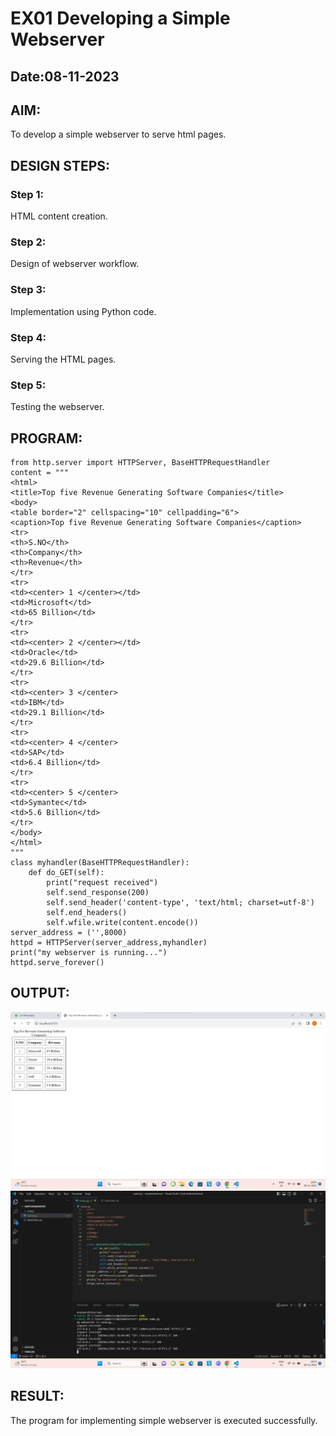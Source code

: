 # EX01 Developing a Simple Webserver
## Date:08-11-2023

## AIM:
To develop a simple webserver to serve html pages.

## DESIGN STEPS:
### Step 1: 
HTML content creation.

### Step 2:
Design of webserver workflow.

### Step 3:
Implementation using Python code.

### Step 4:
Serving the HTML pages.

### Step 5:
Testing the webserver.

## PROGRAM:
```
from http.server import HTTPServer, BaseHTTPRequestHandler
content = """
<html>
<title>Top five Revenue Generating Software Companies</title>
<body>
<table border="2" cellspacing="10" cellpadding="6">
<caption>Top five Revenue Generating Software Companies</caption>
<tr>
<th>S.NO</th>
<th>Company</th>
<th>Revenue</th>
</tr>
<tr>
<td><center> 1 </center></td>
<td>Microsoft</td>
<td>65 Billion</td>
</tr>
<tr>
<td><center> 2 </center></td>
<td>Oracle</td>
<td>29.6 Billion</td>
</tr>
<tr>
<td><center> 3 </center>
<td>IBM</td>
<td>29.1 Billion</td>
</tr>
<tr>
<td><center> 4 </center>
<td>SAP</td>
<td>6.4 Billion</td>
</tr>
<tr>
<td><center> 5 </center>
<td>Symantec</td>
<td>5.6 Billion</td>
</tr>
</body>
</html>
"""
class myhandler(BaseHTTPRequestHandler):
    def do_GET(self):
        print("request received")
        self.send_response(200)
        self.send_header('content-type', 'text/html; charset=utf-8')
        self.end_headers()
        self.wfile.write(content.encode())
server_address = ('',8000)
httpd = HTTPServer(server_address,myhandler)
print("my webserver is running...")
httpd.serve_forever()
```

## OUTPUT:
![Alt text](<Screenshot 2023-11-08 180455.png>)
![Alt text](<Screenshot 2023-11-08 180525.png>)

## RESULT:
The program for implementing simple webserver is executed successfully.
